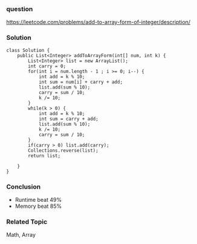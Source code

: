 ### question
https://leetcode.com/problems/add-to-array-form-of-integer/description/
### Solution
```
class Solution {
    public List<Integer> addToArrayForm(int[] num, int k) {
        List<Integer> list = new ArrayList();
        int carry = 0;
        for(int i = num.length - 1 ; i >= 0; i--) {
            int add = k % 10;
            int sum = num[i] + carry + add;
            list.add(sum % 10);
            carry = sum / 10;
            k /= 10;
        }
        while(k > 0) {
            int add = k % 10;
            int sum = carry + add;
            list.add(sum % 10);
            k /= 10;
            carry = sum / 10;
        }
        if(carry > 0) list.add(carry);
        Collections.reverse(list);
        return list;
        
    }
}
```
### Conclusion
- Runtime beat 49%
- Memory beat 85%

### Related Topic
Math, Array